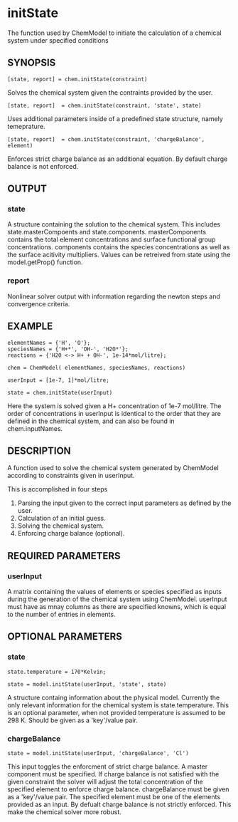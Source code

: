# initState 

The function used by ChemModel to initiate the calculation of a chemical
system under specified conditions

## SYNOPSIS
~~~~
[state, report] = chem.initState(constraint)
~~~~

Solves the chemical system given the contraints provided by the user. 

~~~~
[state, report]  = chem.initState(constraint, 'state', state)
~~~~

Uses additional parameters inside of a predefined state structure, namely temeprature. 

~~~~
[state, report]  = chem.initState(constraint, 'chargeBalance', element)
~~~~

Enforces strict charge balance as an additional equation. By default charge balance is not enforced.

## OUTPUT
 
### state

A structure containing the solution to the
chemical system. This includes state.masterCompoents and
state.components. masterComponents contains the total
element concentrations and surface functional group
concentrations. components contains the species
concentrations as well as the surface acitivity
multipliers. Values can be retreived from state using the
model.getProp() function.

### report

Nonlinear solver output with information regarding the newton steps and convergence criteria. 

## EXAMPLE

~~~~
elementNames = {'H', 'O'};
speciesNames = {'H+*', 'OH-', 'H2O*'};
reactions = {'H2O <-> H+ + OH-', 1e-14*mol/litre};

chem = ChemModel( elementNames, speciesNames, reactions)

userInput = [1e-7, 1]*mol/litre;

state = chem.initState(userInput)
~~~~

Here the system is solved given a H+ concentration of 1e-7 mol/litre.
The order of concentrations in userInput is identical to the order that
they are defined in the chemical system, and can also be found in 
chem.inputNames.

## DESCRIPTION
A function used to solve the chemical system generated by
ChemModel according to constraints given in userInput.

This is accomplished in four steps
1. Parsing the input given to the correct input parameters as defined by the user.
2. Calculation of an initial guess.
3. Solving the chemical system.
4. Enforcing charge balance (optional). 

## REQUIRED PARAMETERS
   
### userInput        

A matrix containing the values of elements
or species specified as inputs during the generation of the
chemical system using ChemModel. userInput must have as
mnay columns as there are specified knowns, which is equal
to the number of entries in elements. 
           

## OPTIONAL PARAMETERS
   
### state 

~~~~
state.temperature = 170*Kelvin;

state = model.initState(userInput, 'state', state)
~~~~

A structure containg information about the
physical model. Currently the only relevant information for 
the chemical system is state.temperature. This is an
optional parameter, when not provided temperature is
assumed to be 298 K. Should be given as a 'key'/value pair.

### chargeBalance 

~~~~
state = model.initState(userInput, 'chargeBalance', 'Cl')
~~~~

This input toggles the enforcment of strict
charge balance. A master component must be specified. If
charge balance is not satisfied with the given constraint
the solver will adjust the total concentration of the
specified element to enforce charge balance. chargeBalance
must be given as a 'key'/value pair. The specified element
must be one of the elements provided as an input. By
defualt charge balance is not strictly enforced. This make
the chemical solver more robust. 